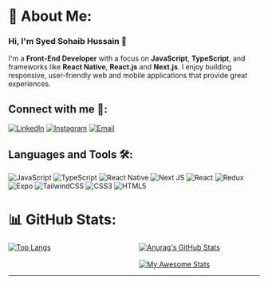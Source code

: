 # 💫 About Me:
### Hi, I'm **Syed Sohaib Hussain** 👋

I'm a **Front-End Developer** with a focus on **JavaScript**, **TypeScript**, and frameworks like **React Native**, **React.js** and **Next.js**. I enjoy building responsive, user-friendly web and mobile applications that provide great experiences.

## Connect with me 💬:

[![LinkedIn](https://img.shields.io/badge/LinkedIn-%230077B5.svg?logo=linkedin&logoColor=white)](https://linkedin.com/in/sohaib-hussain456) 
[![Instagram](https://img.shields.io/badge/Instagram-%23E4405F.svg?logo=Instagram&logoColor=white)](https://instagram.com/syedsohaib456) 
[![Email](https://img.shields.io/badge/Email-D14836?logo=gmail&logoColor=white)](mailto:sohaibhussain456@gmail.com)

## Languages and Tools 🛠:
![JavaScript](https://img.shields.io/badge/javascript-%23323330.svg?style=for-the-badge&logo=javascript&logoColor=%23F7DF1E) 
![TypeScript](https://img.shields.io/badge/typescript-%23007ACC.svg?style=for-the-badge&logo=typescript&logoColor=white) 
![React Native](https://img.shields.io/badge/react_native-%2320232a.svg?style=for-the-badge&logo=react&logoColor=%2361DAFB) 
![Next JS](https://img.shields.io/badge/Next-black?style=for-the-badge&logo=next.js&logoColor=white) 
![React](https://img.shields.io/badge/react-%2320232a.svg?style=for-the-badge&logo=react&logoColor=%2361DAFB) 
![Redux](https://img.shields.io/badge/redux-%23593d88.svg?style=for-the-badge&logo=redux&logoColor=white) 
![Expo](https://img.shields.io/badge/expo-%23000000.svg?style=for-the-badge&logo=expo&logoColor=white) 
![TailwindCSS](https://img.shields.io/badge/tailwindcss-%2338B2AC.svg?style=for-the-badge&logo=tailwind-css&logoColor=white) 
![CSS3](https://img.shields.io/badge/css3-%231572B6.svg?style=for-the-badge&logo=css3&logoColor=white) 
![HTML5](https://img.shields.io/badge/html5-%23E34F26.svg?style=for-the-badge&logo=html5&logoColor=white)

# 📊 GitHub Stats:
<div style="display: flex; justify-content: space-between; align-items: flex-start; lex-direction: row">
  <!-- Language Chart on the Left -->
  <div style="flex: 1; margin-right: 20px;">
    <a href="https://github.com/SyedSohaib456/github-readme-stats">
      <img src="https://github-readme-stats.vercel.app/api/top-langs/?username=anuraghazra&layout=pie" alt="Top Langs" />
    </a>
  </div>

  <!-- Stats on the Right (Stacked) -->
  <div style="flex: 1; display: flex; flex-direction: column; justify-content: flex-start; align-items: flex-start;">
    <a href="https://github.com/SyedSohaib456/github-readme-stats">
      <img src="https://github-readme-stats.vercel.app/api?username=SyedSohaib456&show_icons=true&theme=radical" alt="Anurag's GitHub Stats" />
    </a>
    <br/>
    <a href="https://git.io/awesome-stats-card">
      <img src="https://awesome-github-stats.azurewebsites.net/user-stats/SyedSohaib456?cardType=octocat&theme=github&preferLogin=false" alt="My Awesome Stats" />
    </a>
  </div>

</div>

---
<!-- Proudly created with GPRM ( https://gprm.itsvg.in ) -->
